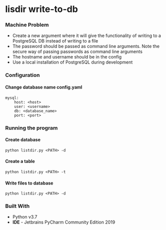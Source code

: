 # lisdir write-to-db

### Machine Problem

* Create a new argument where it will give the functionality of writing to a PostgreSQL DB instead of writing to a file
* The password should be passed as command line arguments. Note the secure way of passing passwords as command line arguments
* The hostname and username should be in the config
* Use a local installation of PostgreSQL during development


### Configuration
#### Change database name config.yaml
```
mysql:
    host: <host>
    user: <username>
    db: <database_name>
    port: <port>
```


### Running the program
#### Create database
```
python listdir.py <PATH> -d
```

#### Create a table
```
python listdir.py <PATH> -t
```

#### Write files to database
```
python listdir.py <PATH> -d
```

### Built With
* Python v3.7
* <b>IDE</b> - Jetbrains PyCharm Community Edition 2019
